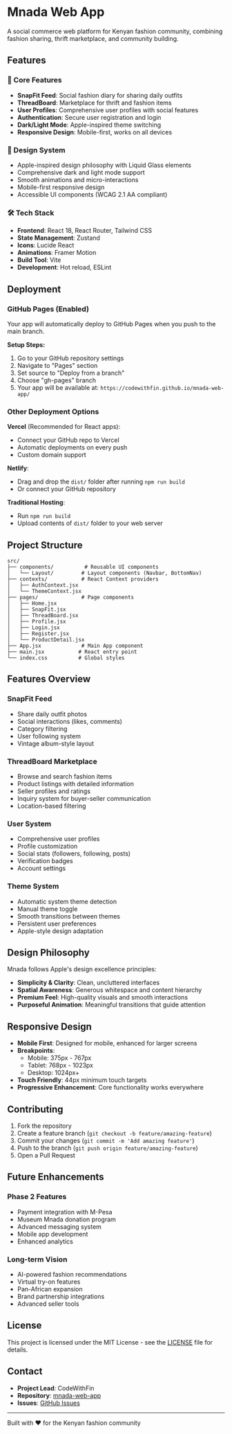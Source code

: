 # Mnada Web App

A social commerce web platform for Kenyan fashion community, combining fashion sharing, thrift marketplace, and community building.

## Features

### 🌟 Core Features
- **SnapFit Feed**: Social fashion diary for sharing daily outfits
- **ThreadBoard**: Marketplace for thrift and fashion items
- **User Profiles**: Comprehensive user profiles with social features
- **Authentication**: Secure user registration and login
- **Dark/Light Mode**: Apple-inspired theme switching
- **Responsive Design**: Mobile-first, works on all devices

### 🎨 Design System
- Apple-inspired design philosophy with Liquid Glass elements
- Comprehensive dark and light mode support
- Smooth animations and micro-interactions
- Mobile-first responsive design
- Accessible UI components (WCAG 2.1 AA compliant)

### 🛠 Tech Stack
- **Frontend**: React 18, React Router, Tailwind CSS
- **State Management**: Zustand
- **Icons**: Lucide React
- **Animations**: Framer Motion
- **Build Tool**: Vite
- **Development**: Hot reload, ESLint

## Deployment

### GitHub Pages (Enabled)
Your app will automatically deploy to GitHub Pages when you push to the main branch.

**Setup Steps:**
1. Go to your GitHub repository settings
2. Navigate to "Pages" section  
3. Set source to "Deploy from a branch"
4. Choose "gh-pages" branch
5. Your app will be available at: `https://codewithfin.github.io/mnada-web-app/`

### Other Deployment Options

**Vercel** (Recommended for React apps):
- Connect your GitHub repo to Vercel
- Automatic deployments on every push
- Custom domain support

**Netlify**:
- Drag and drop the `dist/` folder after running `npm run build`
- Or connect your GitHub repository

**Traditional Hosting**:
- Run `npm run build`
- Upload contents of `dist/` folder to your web server

## Project Structure

```
src/
├── components/          # Reusable UI components
│   └── Layout/         # Layout components (Navbar, BottomNav)
├── contexts/           # React Context providers
│   ├── AuthContext.jsx
│   └── ThemeContext.jsx
├── pages/              # Page components
│   ├── Home.jsx
│   ├── SnapFit.jsx
│   ├── ThreadBoard.jsx
│   ├── Profile.jsx
│   ├── Login.jsx
│   ├── Register.jsx
│   └── ProductDetail.jsx
├── App.jsx             # Main App component
├── main.jsx           # React entry point
└── index.css          # Global styles
```

## Features Overview

### SnapFit Feed
- Share daily outfit photos
- Social interactions (likes, comments)
- Category filtering
- User following system
- Vintage album-style layout

### ThreadBoard Marketplace
- Browse and search fashion items
- Product listings with detailed information
- Seller profiles and ratings
- Inquiry system for buyer-seller communication
- Location-based filtering

### User System
- Comprehensive user profiles
- Profile customization
- Social stats (followers, following, posts)
- Verification badges
- Account settings

### Theme System
- Automatic system theme detection
- Manual theme toggle
- Smooth transitions between themes
- Persistent user preferences
- Apple-style design adaptation

## Design Philosophy

Mnada follows Apple's design excellence principles:

- **Simplicity & Clarity**: Clean, uncluttered interfaces
- **Spatial Awareness**: Generous whitespace and content hierarchy
- **Premium Feel**: High-quality visuals and smooth interactions
- **Purposeful Animation**: Meaningful transitions that guide attention

## Responsive Design

- **Mobile First**: Designed for mobile, enhanced for larger screens
- **Breakpoints**: 
  - Mobile: 375px - 767px
  - Tablet: 768px - 1023px
  - Desktop: 1024px+
- **Touch Friendly**: 44px minimum touch targets
- **Progressive Enhancement**: Core functionality works everywhere

## Contributing

1. Fork the repository
2. Create a feature branch (`git checkout -b feature/amazing-feature`)
3. Commit your changes (`git commit -m 'Add amazing feature'`)
4. Push to the branch (`git push origin feature/amazing-feature`)
5. Open a Pull Request

## Future Enhancements

### Phase 2 Features
- Payment integration with M-Pesa
- Museum Mnada donation program
- Advanced messaging system
- Mobile app development
- Enhanced analytics

### Long-term Vision
- AI-powered fashion recommendations
- Virtual try-on features
- Pan-African expansion
- Brand partnership integrations
- Advanced seller tools

## License

This project is licensed under the MIT License - see the [LICENSE](LICENSE) file for details.

## Contact

- **Project Lead**: CodeWithFin
- **Repository**: [mnada-web-app](https://github.com/CodeWithFin/mnada-web-app)
- **Issues**: [GitHub Issues](https://github.com/CodeWithFin/mnada-web-app/issues)

---

Built with ❤️ for the Kenyan fashion community
